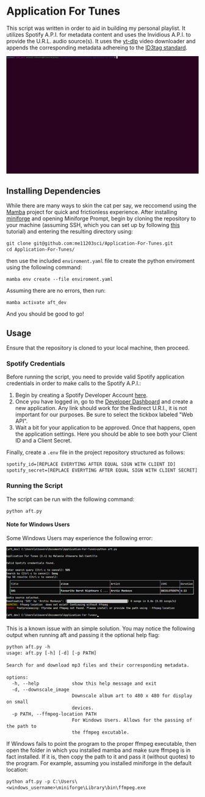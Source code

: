 # Application For Tunes

This script was written in order to aid in building my personal playlist.
It utilizes Spotify A.P.I. for metadata content and uses the Invidious A.P.I.
to provide the U.R.L. audio source(s). It uses the [yt-dlp](https://github.com/yt-dlp/yt-dlp) video downloader
and appends the corresponding metadata adhereing to the [ID3tag standard](https://mutagen-specs.readthedocs.io/en/latest/id3/id3v2.4.0-structure.html).

![](./media/demo.gif)

## Installing Dependencies

While there are many ways to skin the cat per say, we reccomend using
the [Mamba](https://github.com/mamba-org/mamba) project for quick and frictionless experience. After installing [miniforge](https://github.com/conda-forge/miniforge)
and opening Miniforge Prompt, begin by cloning the repository to your machine 
(assuming SSH, which you can set up by following [this](https://docs.github.com/en/authentication/connecting-to-github-with-ssh/adding-a-new-ssh-key-to-your-github-account) tutorial) and entering the resulting directory using:

```
git clone git@github.com:me11203sci/Application-For-Tunes.git 
cd Application-For-Tunes/
```

then use the included `enviroment.yaml` file to create the python enviroment using the following
command:

```
mamba env create --file enviroment.yaml 
```

Assuming there are no errors, then run:

```
mamba activate aft_dev
```

And you should be good to go!

## Usage

Ensure that the repository is cloned to your local machine, then proceed.

### Spotify Credentials

Before running the script, you need to provide valid Spotify application credentials in order
to make calls to the Spotify A.P.I.:
1. Begin by creating a Spotify Developer Account [here](https://developer.spotify.com/).
2. Once you have logged in, go to the [Developer Dashboard](https://developer.spotify.com/dashboard) and create a new application. Any link should work for the Redirect U.R.I., it is not important for our purposes. Be sure to select the tickbox labeled "Web API".
3. Wait a bit for your application to be approved. Once that happens, open the application settings. Here you should be able to see both your Client ID and a Client Secret.

Finally, create a `.env` file in the project repository structured as follows:

```
spotify_id=[REPLACE EVERYTING AFTER EQUAL SIGN WITH CLIENT ID]
spotify_secret=[REPLACE EVERYTING AFTER EQUAL SIGN WITH CLIENT SECRET]
```

### Running the Script

The script can be run with the following command:

```
python aft.py
```

#### Note for Windows Users

Some Windows Users may experience the following error:

![](./media/windows_error.png)

This is a known issue with an simple solution. You may notice the following output when running aft and passing it the optional help flag:

```{: .no-copy}
python aft.py -h
usage: aft.py [-h] [-d] [-p PATH]

Search for and download mp3 files and their corresponding metadata.

options:
  -h, --help            show this help message and exit
  -d, --downscale_image
                        Downscale album art to 480 x 480 for display on small 
                        devices.
  -p PATH, --ffmpeg-location PATH
                        For Windows Users. Allows for the passing of the path to 
                        the ffmpeg excutable.
```

If Windows fails to point the program to the proper ffmpeg executable, then open the folder
in which you installed mamba and make sure ffmpeg is in fact installed. If it is, then copy the 
path to it and pass it (without quotes) to the program. For example, assuming you installed 
miniforge in the default location:

```
python aft.py -p C:\Users\<windows_username>\miniforge\Library\bin\ffmpeg.exe
```
